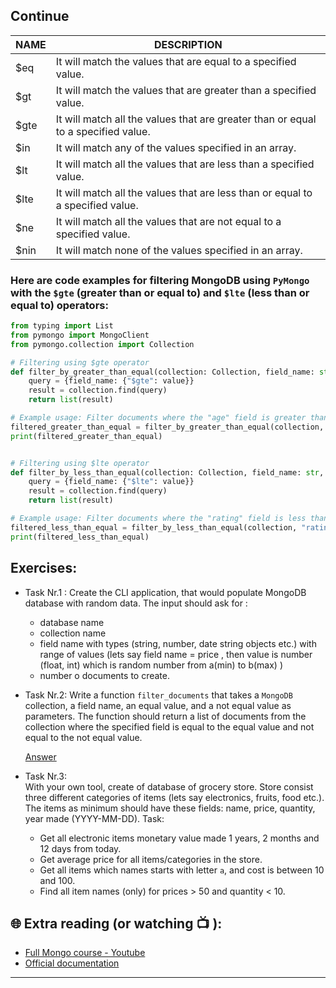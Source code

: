 ## Continue

<html><body>
<!--StartFragment-->

NAME | DESCRIPTION
-- | --
$eq | It will match the values that are equal to a specified value.
$gt | It will match the values that are greater than a specified value.
$gte | It will match all the values that are greater than or equal to a specified value.
$in | It will match any of the values specified in an array.
$lt | It will match all the values that are less than a specified value.
$lte | It will match all the values that are less than or equal to a specified value.
$ne | It will match all the values that are not equal to a specified value.
$nin | It will match none of the values specified in an array.

<!--EndFragment-->
</body>
</html>


###  Here are code examples for filtering MongoDB using `PyMongo` with the `$gte` (greater than or equal to) and `$lte` (less than or equal to) operators:

```python
from typing import List
from pymongo import MongoClient
from pymongo.collection import Collection

# Filtering using $gte operator
def filter_by_greater_than_equal(collection: Collection, field_name: str, value: int) -> List[dict]:
    query = {field_name: {"$gte": value}}
    result = collection.find(query)
    return list(result)

# Example usage: Filter documents where the "age" field is greater than or equal to 25
filtered_greater_than_equal = filter_by_greater_than_equal(collection, "age", 25)
print(filtered_greater_than_equal)


# Filtering using $lte operator
def filter_by_less_than_equal(collection: Collection, field_name: str, value: int) -> List[dict]:
    query = {field_name: {"$lte": value}}
    result = collection.find(query)
    return list(result)

# Example usage: Filter documents where the "rating" field is less than or equal to 4.5
filtered_less_than_equal = filter_by_less_than_equal(collection, "rating", 4.5)
print(filtered_less_than_equal)

```



## Exercises: 

* Task Nr.1 :
  Create the CLI application, that would populate MongoDB database with random data. The input should ask for :
  - database name
  - collection name
  - field name with types (string, number, date string objects etc.) with range of values (lets say field name = price , then value is number (float, 
    int) which is random number from a(min) to b(max) )
  - number o documents to create.

* Task Nr.2: 
  Write a function `filter_documents` that takes a `MongoDB` collection, a field name, an equal value, and a not equal value as parameters. The function 
  should return a list of documents from the collection where the specified field is equal to the equal value and not equal to the not equal value.

  [Answer](https://github.com/CodeAcademy-Online/python-new-material-level2/wiki/Z:-Exercise-answers.#mongo-db---lesson-3-quering-part1) 

* Task Nr.3:  
  With your own tool, create of database of grocery store. Store consist three different categories of items (lets say electronics, fruits, food etc.).
  The items as minimum should have these fields: name, price, quantity, year made (YYYY-MM-DD). 
  Task: 
   - Get all electronic items monetary value  made 1 years, 2 months and 12 days from today. 
   - Get average price for all items/categories in the store.
   - Get all items which names starts with letter `a`, and cost is between 10 and 100.
   - Find all item names (only) for prices > 50 and quantity < 10. 

## 🌐  Extra reading (or watching 📺 ):

* [Full Mongo course - Youtube](https://www.youtube.com/watch?v=c2M-rlkkT5o)
* [Official documentation](https://www.mongodb.com/docs/)
***